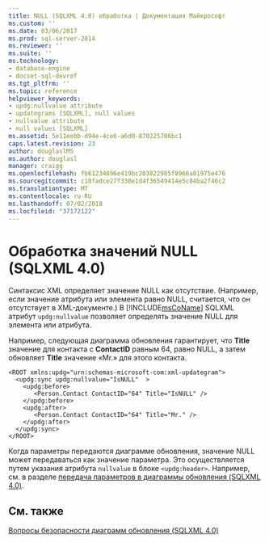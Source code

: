 ```yaml
---
title: NULL (SQLXML 4.0) обработка | Документация Майкрософт
ms.custom: ''
ms.date: 03/06/2017
ms.prod: sql-server-2014
ms.reviewer: ''
ms.suite: ''
ms.technology:
- database-engine
- docset-sql-devref
ms.tgt_pltfrm: ''
ms.topic: reference
helpviewer_keywords:
- updg:nullvalue attribute
- updategrams [SQLXML], null values
- nullvalue attribute
- null values [SQLXML]
ms.assetid: 5e11eebb-d94e-4ce6-a6d0-870225706bc1
caps.latest.revision: 23
author: douglaslMS
ms.author: douglasl
manager: craigg
ms.openlocfilehash: fb61234696e419bc203822985f8966a81975e476
ms.sourcegitcommit: c18fadce27f330e1d4f36549414e5c84ba2f46c2
ms.translationtype: MT
ms.contentlocale: ru-RU
ms.lasthandoff: 07/02/2018
ms.locfileid: "37172122"
---
```

# <a name="null-handling-sqlxml-40"></a>Обработка значений NULL (SQLXML 4.0)
  Синтаксис XML определяет значение NULL как отсутствие. (Например, если значение атрибута или элемента равно NULL, считается, что он отсутствует в XML-документе.) В [!INCLUDE[msCoName](../../../includes/msconame-md.md)] SQLXML атрибут `updg:nullvalue` позволяет определять значение NULL для элемента или атрибута.  
  
 Например, следующая диаграмма обновления гарантирует, что **Title** значение для контакта с **ContactID** равным 64, равно NULL, а затем обновляет **Title** значение «Mr.» для этого контакта.  
  
```  
<ROOT xmlns:updg="urn:schemas-microsoft-com:xml-updategram">  
  <updg:sync updg:nullvalue="IsNULL"  >  
    <updg:before>  
       <Person.Contact ContactID="64" Title="IsNULL" />  
    </updg:before>  
    <updg:after>  
       <Person.Contact ContactID="64" Title="Mr." />  
    </updg:after>  
  </updg:sync>  
</ROOT>  
```  
  
 Когда параметры передаются диаграмме обновления, значение NULL может передаваться как значение параметра. Это осуществляется путем указания атрибута `nullvalue` в блоке `<updg:header>`. Например, см. в разделе [передача параметров в диаграммы обновления &#40;SQLXML 4.0&#41;](passing-parameters-to-updategrams-sqlxml-4-0.md).  
  
## <a name="see-also"></a>См. также  
 [Вопросы безопасности диаграмм обновления &#40;SQLXML 4.0&#41;](../security/updategram-security-considerations-sqlxml-4-0.md)  
  
  
